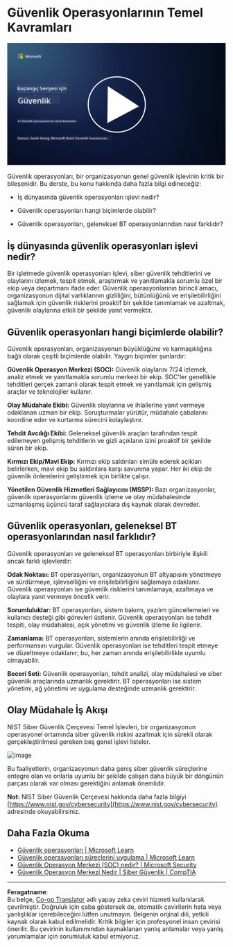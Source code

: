 <!--
CO_OP_TRANSLATOR_METADATA:
{
  "original_hash": "6a55b31df9eebf550d040cef0ef7dff3",
  "translation_date": "2025-09-04T02:02:16+00:00",
  "source_file": "4.1 SecOps key concepts.md",
  "language_code": "tr"
}
-->
# Güvenlik Operasyonlarının Temel Kavramları

[![Videoyu İzle](../../translated_images/4-1_placeholder.0123f726051a7b9662e6dfa95b10962cbe64c002cde9640da84711fd8d3df642.tr.png)](https://learn-video.azurefd.net/vod/player?id=6a1cf511-89e0-493a-8ef9-91c458200266)

Güvenlik operasyonları, bir organizasyonun genel güvenlik işlevinin kritik bir bileşenidir. Bu derste, bu konu hakkında daha fazla bilgi edineceğiz:

 - İş dünyasında güvenlik operasyonları işlevi nedir?
   
 - Güvenlik operasyonları hangi biçimlerde olabilir?
   
 - Güvenlik operasyonları, geleneksel BT operasyonlarından nasıl farklıdır?

## İş dünyasında güvenlik operasyonları işlevi nedir?

Bir işletmede güvenlik operasyonları işlevi, siber güvenlik tehditlerini ve olaylarını izlemek, tespit etmek, araştırmak ve yanıtlamakla sorumlu özel bir ekip veya departmanı ifade eder. Güvenlik operasyonlarının birincil amacı, organizasyonun dijital varlıklarının gizliliğini, bütünlüğünü ve erişilebilirliğini sağlamak için güvenlik risklerini proaktif bir şekilde tanımlamak ve azaltmak, güvenlik olaylarına etkili bir şekilde yanıt vermektir.

## Güvenlik operasyonları hangi biçimlerde olabilir?

Güvenlik operasyonları, organizasyonun büyüklüğüne ve karmaşıklığına bağlı olarak çeşitli biçimlerde olabilir. Yaygın biçimler şunlardır:

**Güvenlik Operasyon Merkezi (SOC):** Güvenlik olaylarını 7/24 izlemek, analiz etmek ve yanıtlamakla sorumlu merkezi bir ekip. SOC'ler genellikle tehditleri gerçek zamanlı olarak tespit etmek ve yanıtlamak için gelişmiş araçlar ve teknolojiler kullanır.

**Olay Müdahale Ekibi:** Güvenlik olaylarına ve ihlallerine yanıt vermeye odaklanan uzman bir ekip. Soruşturmalar yürütür, müdahale çabalarını koordine eder ve kurtarma sürecini kolaylaştırır.

**Tehdit Avcılığı Ekibi:** Geleneksel güvenlik araçları tarafından tespit edilemeyen gelişmiş tehditlerin ve gizli açıkların izini proaktif bir şekilde süren bir ekip.

**Kırmızı Ekip/Mavi Ekip:** Kırmızı ekip saldırıları simüle ederek açıkları belirlerken, mavi ekip bu saldırılara karşı savunma yapar. Her iki ekip de güvenlik önlemlerini geliştirmek için birlikte çalışır.

**Yönetilen Güvenlik Hizmetleri Sağlayıcısı (MSSP):** Bazı organizasyonlar, güvenlik operasyonlarını güvenlik izleme ve olay müdahalesinde uzmanlaşmış üçüncü taraf sağlayıcılara dış kaynak olarak devreder.

## Güvenlik operasyonları, geleneksel BT operasyonlarından nasıl farklıdır?

Güvenlik operasyonları ve geleneksel BT operasyonları birbiriyle ilişkili ancak farklı işlevlerdir:

**Odak Noktası:** BT operasyonları, organizasyonun BT altyapısını yönetmeye ve sürdürmeye, işlevselliğini ve erişilebilirliğini sağlamaya odaklanır. Güvenlik operasyonları ise güvenlik risklerini tanımlamaya, azaltmaya ve olaylara yanıt vermeye öncelik verir.

**Sorumluluklar:** BT operasyonları, sistem bakımı, yazılım güncellemeleri ve kullanıcı desteği gibi görevleri üstlenir. Güvenlik operasyonları ise tehdit tespiti, olay müdahalesi, açık yönetimi ve güvenlik izleme ile ilgilenir.

**Zamanlama:** BT operasyonları, sistemlerin anında erişilebilirliği ve performansını vurgular. Güvenlik operasyonları ise tehditleri tespit etmeye ve düzeltmeye odaklanır; bu, her zaman anında erişilebilirlikle uyumlu olmayabilir.

**Beceri Seti:** Güvenlik operasyonları, tehdit analizi, olay müdahalesi ve siber güvenlik araçlarında uzmanlık gerektirir. BT operasyonları ise sistem yönetimi, ağ yönetimi ve uygulama desteğinde uzmanlık gerektirir.

## Olay Müdahale İş Akışı

NIST Siber Güvenlik Çerçevesi Temel İşlevleri, bir organizasyonun operasyonel ortamında siber güvenlik riskini azaltmak için sürekli olarak gerçekleştirilmesi gereken beş genel işlevi listeler.

![image](https://github.com/microsoft/Security-101/assets/139931591/f6d19dce-f96e-47bd-9e0a-8019675a602d)

Bu faaliyetlerin, organizasyonun daha geniş siber güvenlik süreçlerine entegre olan ve onlarla uyumlu bir şekilde çalışan daha büyük bir döngünün parçası olarak var olması gerektiğini anlamak önemlidir.

**Not:** NIST Siber Güvenlik Çerçevesi hakkında daha fazla bilgiyi [https://www.nist.gov/cybersecurity](https://www.nist.gov/cybersecurity) adresinde okuyabilirsiniz.

## Daha Fazla Okuma

- [Güvenlik operasyonları | Microsoft Learn](https://learn.microsoft.com/security/operations/overview?WT.mc_id=academic-96948-sayoung)
- [Güvenlik operasyonları süreçlerini uygulama | Microsoft Learn](https://learn.microsoft.com/security/operations/?WT.mc_id=academic-96948-sayoung)
- [Güvenlik Operasyon Merkezi (SOC) nedir? | Microsoft Security](https://www.microsoft.com/security/business/security-101/what-is-a-security-operations-center-soc?WT.mc_id=academic-96948-sayoung)
- [Güvenlik Operasyon Merkezi Nedir | Siber Güvenlik | CompTIA](https://www.comptia.org/content/articles/what-is-a-security-operations-center)

---

**Feragatname**:  
Bu belge, [Co-op Translator](https://github.com/Azure/co-op-translator) adlı yapay zeka çeviri hizmeti kullanılarak çevrilmiştir. Doğruluk için çaba göstersek de, otomatik çevirilerin hata veya yanlışlıklar içerebileceğini lütfen unutmayın. Belgenin orijinal dili, yetkili kaynak olarak kabul edilmelidir. Kritik bilgiler için profesyonel insan çevirisi önerilir. Bu çevirinin kullanımından kaynaklanan yanlış anlamalar veya yanlış yorumlamalar için sorumluluk kabul etmiyoruz.